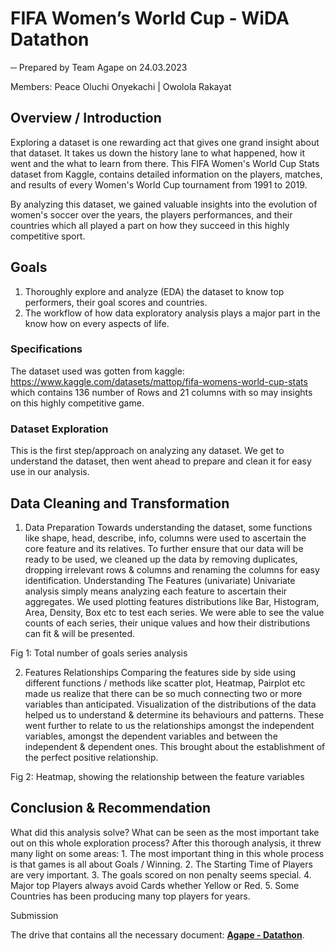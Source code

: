 # FIFA Women’s World Cup - WiDA Datathon

─
Prepared by Team Agape on 24.03.2023

Members: 
Peace Oluchi Onyekachi |
Owolola Rakayat


## Overview / Introduction

Exploring a dataset is one rewarding act that gives one grand insight about that dataset. It takes us down the history lane to what happened, how it went and the what to learn from there. This FIFA Women's World Cup Stats dataset from Kaggle, contains detailed information on the players, matches, and results of every Women's World Cup tournament from 1991 to 2019. 

By analyzing this dataset, we gained valuable insights into the evolution of women's soccer over the years, the players performances, and their countries which all played a part on how they succeed in this highly competitive sport.


## Goals
1. Thoroughly explore and analyze (EDA) the dataset to know top performers, their goal scores and countries. 
2. The workflow of how data exploratory analysis plays a major part in the know how on every aspects of life. 


### Specifications

The dataset used was gotten from kaggle: https://www.kaggle.com/datasets/mattop/fifa-womens-world-cup-stats which contains 136 number of Rows and 21 columns with so may insights on this highly competitive game.

### Dataset Exploration
This is the first step/approach on analyzing any dataset. We get to understand the dataset, then went ahead to prepare and clean it for easy use in our analysis. 

## Data Cleaning and Transformation

1. Data Preparation 
Towards understanding the dataset, some functions like shape, head, describe, info, columns were used to ascertain the core feature and its relatives.
To further ensure that our data will be ready to be used, we cleaned up the data by removing duplicates, dropping irrelevant rows & columns and renaming the columns for easy identification. 
Understanding The Features (univariate) 
Univariate analysis simply means analyzing each feature to ascertain their aggregates. 
We used plotting features distributions like Bar, Histogram, Area, Density, Box etc to test each series. We were able to see the value counts of each series, their unique values and how their distributions can fit & will be presented.  

Fig 1: Total number of goals series analysis 

2. Features Relationships 
Comparing the features side by side using different functions / methods like scatter plot, Heatmap, Pairplot etc made us realize that there can be so much connecting two or more variables than anticipated.
Visualization of the distributions of the data helped us to understand & determine its behaviours and patterns.  These went further to relate to us the relationships amongst the independent variables, amongst the dependent variables and between the independent & dependent ones. 
This brought about the establishment of the perfect positive relationship.

Fig 2: Heatmap, showing the relationship between the feature variables 

## Conclusion & Recommendation
What did this analysis solve? What can be seen as the most important take out on this whole exploration process? After this thorough analysis, it threw many light on some areas: 1. The most important thing in this whole process is that games is all about Goals / Winning.
2. The Starting Time of Players are very important.
3. The goals scored on non penalty seems special.
4. Major top Players always avoid Cards whether Yellow or Red.
5. Some Countries has been producing many top players for years. 

Submission

The drive that contains all the necessary document: **[Agape - Datathon](h[ttps://eff.org](https://drive.google.com/drive/folders/173xjbmy-uLFp1bK6C87sP3rkpor0F8xT?usp=share_link))**.
